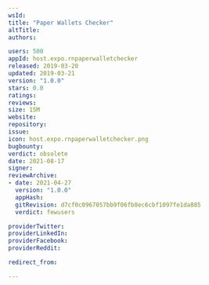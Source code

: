 ```yaml
---
wsId: 
title: "Paper Wallets Checker"
altTitle: 
authors:

users: 500
appId: host.expo.rnpaperwalletchecker
released: 2019-03-20
updated: 2019-03-21
version: "1.0.0"
stars: 0.0
ratings: 
reviews: 
size: 15M
website: 
repository: 
issue: 
icon: host.expo.rnpaperwalletchecker.png
bugbounty: 
verdict: obsolete
date: 2021-08-17
signer: 
reviewArchive:
- date: 2021-04-27
  version: "1.0.0"
  appHash: 
  gitRevision: d7cf0c0967057bb9f06fb8ec6cbf1097fe1da885
  verdict: fewusers

providerTwitter: 
providerLinkedIn: 
providerFacebook: 
providerReddit: 

redirect_from:

---
```



